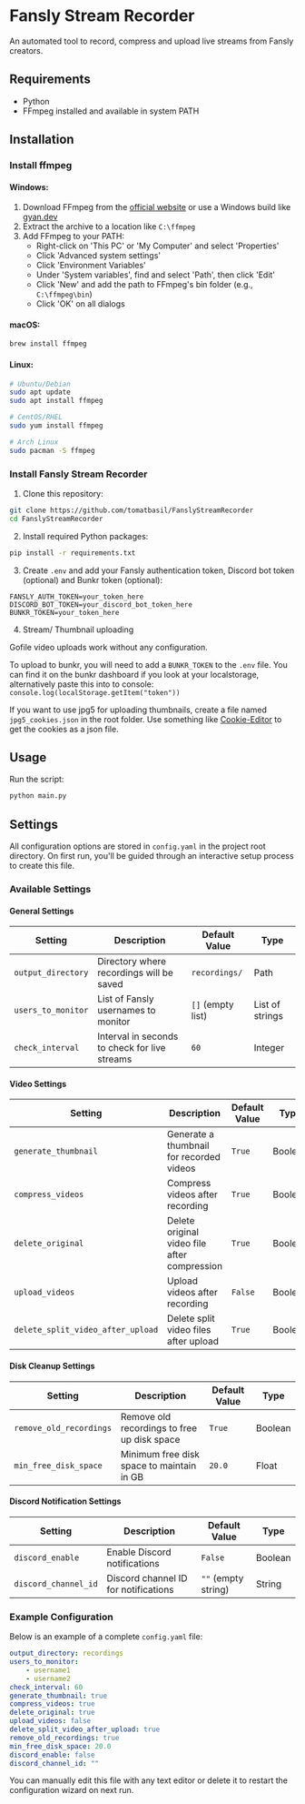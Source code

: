 # Fansly Stream Recorder

An automated tool to record, compress and upload live streams from Fansly creators.

## Requirements

-   Python
-   FFmpeg installed and available in system PATH

## Installation

### Install ffmpeg

#### Windows:

1. Download FFmpeg from the [official website](https://ffmpeg.org/download.html#build-windows) or use a Windows build like [gyan.dev](https://www.gyan.dev/ffmpeg/builds/)
2. Extract the archive to a location like `C:\ffmpeg`
3. Add FFmpeg to your PATH:
    - Right-click on 'This PC' or 'My Computer' and select 'Properties'
    - Click 'Advanced system settings'
    - Click 'Environment Variables'
    - Under 'System variables', find and select 'Path', then click 'Edit'
    - Click 'New' and add the path to FFmpeg's bin folder (e.g., `C:\ffmpeg\bin`)
    - Click 'OK' on all dialogs

#### macOS:

```bash
brew install ffmpeg
```

#### Linux:

```bash
# Ubuntu/Debian
sudo apt update
sudo apt install ffmpeg

# CentOS/RHEL
sudo yum install ffmpeg

# Arch Linux
sudo pacman -S ffmpeg
```

### Install Fansly Stream Recorder

1. Clone this repository:

```bash
git clone https://github.com/tomatbasil/FanslyStreamRecorder
cd FanslyStreamRecorder
```

2. Install required Python packages:

```bash
pip install -r requirements.txt
```

3. Create `.env` and add your Fansly authentication token, Discord bot token (optional) and Bunkr token (optional):

```env
FANSLY_AUTH_TOKEN=your_token_here
DISCORD_BOT_TOKEN=your_discord_bot_token_here
BUNKR_TOKEN=your_token_here
```

4. Stream/ Thumbnail uploading

Gofile video uploads work without any configuration.

To upload to bunkr, you will need to add a `BUNKR_TOKEN` to the `.env` file. You can find it on the bunkr dashboard if you look at your localstorage, alternatively paste this into to console: `console.log(localStorage.getItem("token"))`

If you want to use jpg5 for uploading thumbnails, create a file named `jpg5_cookies.json` in the root folder. Use something like [Cookie-Editor](https://github.com/Moustachauve/cookie-editor) to get the cookies as a json file.

## Usage

Run the script:

```bash
python main.py
```

## Settings

All configuration options are stored in `config.yaml` in the project root directory. On first run, you'll be guided through an interactive setup process to create this file.

### Available Settings

#### General Settings

| Setting            | Description                                   | Default Value     | Type            |
| ------------------ | --------------------------------------------- | ----------------- | --------------- |
| `output_directory` | Directory where recordings will be saved      | `recordings/`     | Path            |
| `users_to_monitor` | List of Fansly usernames to monitor           | `[]` (empty list) | List of strings |
| `check_interval`   | Interval in seconds to check for live streams | `60`              | Integer         |

#### Video Settings

| Setting                           | Description                                  | Default Value | Type    |
| --------------------------------- | -------------------------------------------- | ------------- | ------- |
| `generate_thumbnail`              | Generate a thumbnail for recorded videos     | `True`        | Boolean |
| `compress_videos`                 | Compress videos after recording              | `True`        | Boolean |
| `delete_original`                 | Delete original video file after compression | `True`        | Boolean |
| `upload_videos`                   | Upload videos after recording                | `False`       | Boolean |
| `delete_split_video_after_upload` | Delete split video files after upload        | `True`        | Boolean |

#### Disk Cleanup Settings

| Setting                 | Description                                 | Default Value | Type    |
| ----------------------- | ------------------------------------------- | ------------- | ------- |
| `remove_old_recordings` | Remove old recordings to free up disk space | `True`        | Boolean |
| `min_free_disk_space`   | Minimum free disk space to maintain in GB   | `20.0`        | Float   |

#### Discord Notification Settings

| Setting              | Description                          | Default Value       | Type    |
| -------------------- | ------------------------------------ | ------------------- | ------- |
| `discord_enable`     | Enable Discord notifications         | `False`             | Boolean |
| `discord_channel_id` | Discord channel ID for notifications | `""` (empty string) | String  |

### Example Configuration

Below is an example of a complete `config.yaml` file:

```yaml
output_directory: recordings
users_to_monitor:
    - username1
    - username2
check_interval: 60
generate_thumbnail: true
compress_videos: true
delete_original: true
upload_videos: false
delete_split_video_after_upload: true
remove_old_recordings: true
min_free_disk_space: 20.0
discord_enable: false
discord_channel_id: ""
```

You can manually edit this file with any text editor or delete it to restart the configuration wizard on next run.
